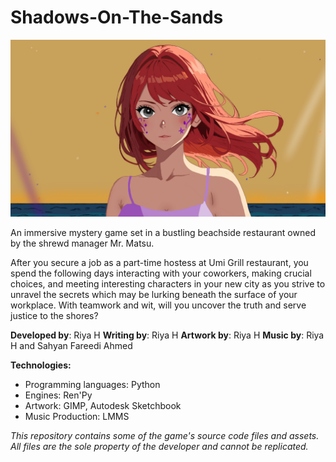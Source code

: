 # Shadows-On-The-Sands
<img src = "yuzu_closeup.png">

An immersive mystery game set in a bustling beachside restaurant owned by the shrewd manager Mr. Matsu.

After you secure a job as a part-time hostess at Umi Grill restaurant, you spend the following days interacting with your coworkers, making crucial choices, and meeting interesting characters in your new city as you strive to unravel the secrets which may be lurking beneath the surface of your workplace.
With teamwork and wit, will you uncover the truth and serve justice to the shores?

<b>Developed by</b>: Riya H
<b>Writing by</b>: Riya H
<b>Artwork by</b>: Riya H
<b>Music by</b>: Riya H and Sahyan Fareedi Ahmed

<b>Technologies:</b>
- Programming languages: Python
- Engines: Ren'Py
- Artwork: GIMP, Autodesk Sketchbook
- Music Production: LMMS

<i>This repository contains some of the game's source code files and assets. All files are the sole property of the developer and cannot be replicated.</i>
